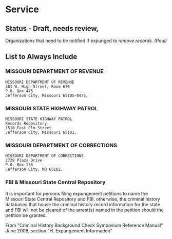 # Service

## Status - Draft, needs review,

Organizations that need to be notified if expunged to *remove records. (Paul)*

## List to Always Include

### MISSOURI DEPARTMENT OF REVENUE
```
MISSOURI DEPARTMENT OF REVENUE
301 W. High Street, Room 670
P.O. Box 475
Jefferson City, Missouri 65105-0475,
```
### MISSOURI STATE HIGHWAY PATROL
```
MISSOURI STATE HIGHWAY PATROL
Records Repository
1510 East Elm Street
Jefferson City, Missouri 65101,
```
### MISSOURI DEPARTMENT OF CORRECTIONS
```
MISSOURI DEPARTMENT OF CORRECTIONS
2729 Plaza Drive
P.O. Box 236
Jefferson City, MO 65102,
```



### FBI & Missouri State Central Repository

It is important for persons filing expungement petitions to name the Missouri State Central Repository and FBI, 
otherwise, the criminal history databases that house the criminal history record information 
for the state and FBI will not be cleared of the arrest(s)
named in the petition should the petition be granted.

From "Criminal History Background Check Symposium Reference Manual" June 2008, section "H. Expungement Information"
